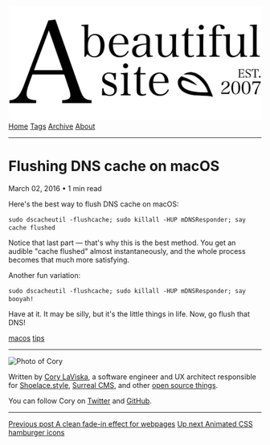 <a href="../../index.html" class="header-link"><img src="../../images/logos/wordmark.svg" alt="A Beautiful Site" class="wordmark" /></a> <a href="../../index.html" class="nav-item">Home</a> <a href="../../tags/index.html" class="nav-item">Tags</a> <a href="../index.html" class="nav-item">Archive</a> <a href="../../about/index.html" class="nav-item">About</a>

------------------------------------------------------------------------

Flushing DNS cache on macOS
===========================

March 02, 2016 • 1 min read

Here's the best way to flush DNS cache on macOS:

    sudo dscacheutil -flushcache; sudo killall -HUP mDNSResponder; say cache flushed

Notice that last part — that's why this is the best method. You get an audible "cache flushed" almost instantaneously, and the whole process becomes that much more satisfying.

Another fun variation:

    sudo dscacheutil -flushcache; sudo killall -HUP mDNSResponder; say booyah!

Have at it. It may be silly, but it's the little things in life. Now, go flush that DNS!

<a href="../../tags/macos/index.html" class="post-tag">macos</a> <a href="../../tags/tips/index.html" class="post-tag">tips</a>

------------------------------------------------------------------------

<img src="http://0.gravatar.com/avatar/bf1b3b95fd5b096a3592247c29667b33?s=512" alt="Photo of Cory" class="avatar avatar-small" />

Written by [Cory LaViska](../../index-4.html), a software engineer and UX architect responsible for [Shoelace.style](https://shoelace.style/), [Surreal CMS](https://www.surrealcms.com/), and other [open source things](https://github.com/claviska).

You can follow Cory on [Twitter](https://twitter.com/bgooonz) and [GitHub](https://github.com/claviska).

------------------------------------------------------------------------

<a href="../a-clean-fade-in-effect-for-webpages/index.html" class="post-nav-previous"><span class="small">Previous post</span> A clean fade-in effect for webpages</a> <a href="../animated-css-hamburger-icons/index.html" class="post-nav-next"><span class="small">Up next</span> Animated CSS hamburger icons</a>
